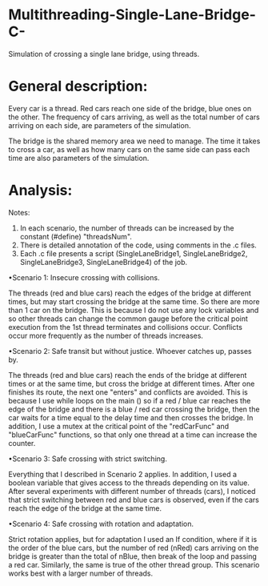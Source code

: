 # Multithreading-Single-Lane-Bridge-C-

 Simulation of crossing a single lane bridge, using threads.

# General description:

Every car is a thread. Red cars reach one side of the bridge, blue ones on the other.
The frequency of cars arriving, as well as the total number of cars arriving on each side, are parameters of the simulation.

The bridge is the shared memory area we need to manage. The time it takes to cross a car, as well as how many cars on the same side
can pass each time are also parameters of the simulation.

# Analysis:

Notes:
1) In each scenario, the number of threads can be increased by the constant (#define) "threadsNum".
2) There is detailed annotation of the code, using comments in the .c files.
3) Each .c file presents a script (SingleLaneBridge1, SingleLaneBridge2, SingleLaneBridge3, SingleLaneBridge4) of the job.


•Scenario 1: Insecure crossing with collisions.

The threads (red and blue cars) reach the edges of the bridge at different times, but may start crossing the bridge at the same time. So there are more than 1 car on the bridge.
This is because I do not use any lock variables and so other threads can
change the common gauge before the critical point execution from the 1st thread terminates and collisions occur.
Conflicts occur more frequently as the number of threads increases.

•Scenario 2: Safe transit but without justice. Whoever catches up, passes by.

The threads (red and blue cars) reach the ends of the bridge at different times or at the same time, but
cross the bridge at different times. After one finishes its route, the next one "enters" and conflicts are avoided.
This is because I use while loops on the main () so if a red / blue car reaches the edge of the bridge
and there is a blue / red car crossing the bridge, then the car waits for a time equal to the delay time and then crosses the bridge.
In addition, I use a mutex at the critical point of the "redCarFunc" and "blueCarFunc" functions, so that only one thread at a time can increase the counter.

•Scenario 3: Safe crossing with strict switching.

Everything that I described in Scenario 2 applies.
In addition, I used a boolean variable that gives access to the threads depending on its value.
After several experiments with different number of threads (cars), I noticed that strict switching between red and blue cars is observed, even if the cars reach the edge of the bridge at the same time.

•Scenario 4: Safe crossing with rotation and adaptation.

Strict rotation applies, but for adaptation I used an If condition, where if it is the order of the blue cars, but the number of red (nRed) cars arriving on the bridge is greater than the total of nBlue, then break of the loop and passing a red car.
Similarly, the same is true of the other thread group.
This scenario works best with a larger number of threads.

